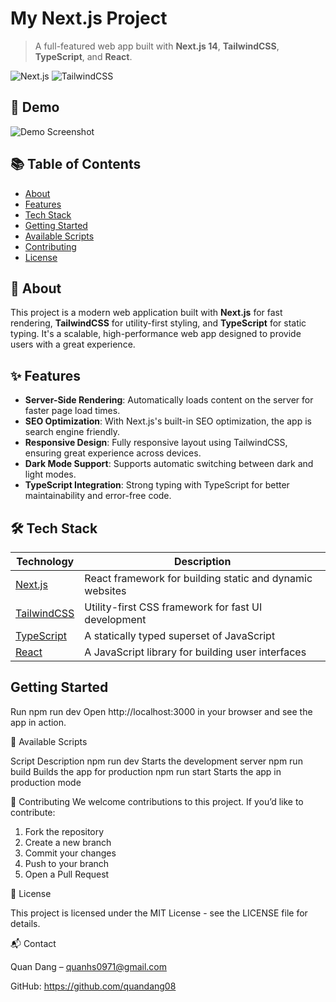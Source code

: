 # My Next.js Project

> A full-featured web app built with **Next.js 14**, **TailwindCSS**, **TypeScript**, and **React**.

![Next.js](https://img.shields.io/badge/Next.js-14-blue)
![TailwindCSS](https://img.shields.io/badge/TailwindCSS-3-blueviolet)

## 📸 Demo

![Demo Screenshot](public/demo-screenshot.png)


## 📚 Table of Contents
- [About](#about)
- [Features](#features)
- [Tech Stack](#tech-stack)
- [Getting Started](#getting-started)
- [Available Scripts](#available-scripts)
- [Contributing](#contributing)
- [License](#license)

## 📝 About

This project is a modern web application built with **Next.js** for fast rendering, **TailwindCSS** for utility-first styling, and **TypeScript** for static typing. It's a scalable, high-performance web app designed to provide users with a great experience.

## ✨ Features
- **Server-Side Rendering**: Automatically loads content on the server for faster page load times.
- **SEO Optimization**: With Next.js's built-in SEO optimization, the app is search engine friendly.
- **Responsive Design**: Fully responsive layout using TailwindCSS, ensuring great experience across devices.
- **Dark Mode Support**: Supports automatic switching between dark and light modes.
- **TypeScript Integration**: Strong typing with TypeScript for better maintainability and error-free code.

## 🛠 Tech Stack

| Technology        | Description                                    |
| ----------------- | ---------------------------------------------- |
| [Next.js](https://nextjs.org/)   | React framework for building static and dynamic websites |
| [TailwindCSS](https://tailwindcss.com/) | Utility-first CSS framework for fast UI development |
| [TypeScript](https://www.typescriptlang.org/) | A statically typed superset of JavaScript |
| [React](https://reactjs.org/)   | A JavaScript library for building user interfaces |

## Getting Started

Run npm run dev
Open http://localhost:3000 in your browser and see the app in action.

📜 Available Scripts

Script	Description
npm run dev	Starts the development server
npm run build	Builds the app for production
npm run start	Starts the app in production mode

🤝 Contributing
We welcome contributions to this project. If you’d like to contribute:

1. Fork the repository
2. Create a new branch
3. Commit your changes
4. Push to your branch
5. Open a Pull Request

🪪 License

This project is licensed under the MIT License - see the LICENSE file for details.

📬 Contact

Quan Dang – quanhs0971@gmail.com

GitHub: https://github.com/quandang08
